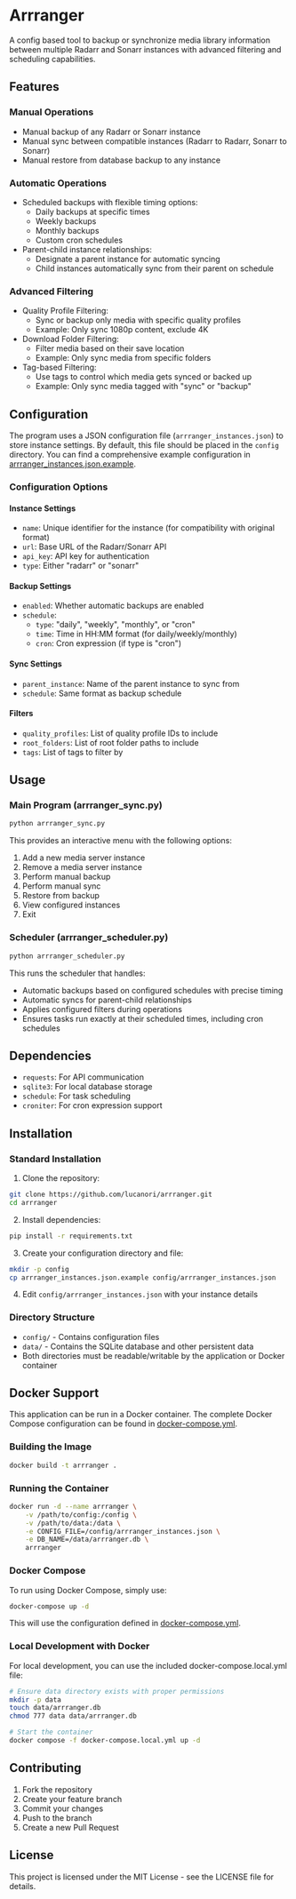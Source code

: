 # Arrranger

A config based tool to backup or synchronize media library information between multiple Radarr and Sonarr instances with advanced filtering and scheduling capabilities.

## Features

### Manual Operations
- Manual backup of any Radarr or Sonarr instance
- Manual sync between compatible instances (Radarr to Radarr, Sonarr to Sonarr)
- Manual restore from database backup to any instance

### Automatic Operations
- Scheduled backups with flexible timing options:
  - Daily backups at specific times
  - Weekly backups
  - Monthly backups
  - Custom cron schedules
- Parent-child instance relationships:
  - Designate a parent instance for automatic syncing
  - Child instances automatically sync from their parent on schedule

### Advanced Filtering
- Quality Profile Filtering:
  - Sync or backup only media with specific quality profiles
  - Example: Only sync 1080p content, exclude 4K
- Download Folder Filtering:
  - Filter media based on their save location
  - Example: Only sync media from specific folders
- Tag-based Filtering:
  - Use tags to control which media gets synced or backed up
  - Example: Only sync media tagged with "sync" or "backup"

## Configuration

The program uses a JSON configuration file (`arrranger_instances.json`) to store instance settings. By default, this file should be placed in the `config` directory. You can find a comprehensive example configuration in [arrranger_instances.json.example](arrranger_instances.json.example).

### Configuration Options

#### Instance Settings
- `name`: Unique identifier for the instance (for compatibility with original format)
- `url`: Base URL of the Radarr/Sonarr API
- `api_key`: API key for authentication
- `type`: Either "radarr" or "sonarr"

#### Backup Settings
- `enabled`: Whether automatic backups are enabled
- `schedule`:
  - `type`: "daily", "weekly", "monthly", or "cron"
  - `time`: Time in HH:MM format (for daily/weekly/monthly)
  - `cron`: Cron expression (if type is "cron")

#### Sync Settings
- `parent_instance`: Name of the parent instance to sync from
- `schedule`: Same format as backup schedule

#### Filters
- `quality_profiles`: List of quality profile IDs to include
- `root_folders`: List of root folder paths to include
- `tags`: List of tags to filter by

## Usage

### Main Program (arrranger_sync.py)

```bash
python arrranger_sync.py
```

This provides an interactive menu with the following options:
1. Add a new media server instance
2. Remove a media server instance
3. Perform manual backup
4. Perform manual sync
5. Restore from backup
6. View configured instances
7. Exit

### Scheduler (arrranger_scheduler.py)

```bash
python arrranger_scheduler.py
```

This runs the scheduler that handles:
- Automatic backups based on configured schedules with precise timing
- Automatic syncs for parent-child relationships
- Applies configured filters during operations
- Ensures tasks run exactly at their scheduled times, including cron schedules

## Dependencies
- `requests`: For API communication
- `sqlite3`: For local database storage
- `schedule`: For task scheduling
- `croniter`: For cron expression support

## Installation

### Standard Installation

1. Clone the repository:
```bash
git clone https://github.com/lucanori/arrranger.git
cd arrranger
```

2. Install dependencies:
```bash
pip install -r requirements.txt
```

3. Create your configuration directory and file:
```bash
mkdir -p config
cp arrranger_instances.json.example config/arrranger_instances.json
```

4. Edit `config/arrranger_instances.json` with your instance details

### Directory Structure

- `config/` - Contains configuration files
- `data/` - Contains the SQLite database and other persistent data
- Both directories must be readable/writable by the application or Docker container

## Docker Support

This application can be run in a Docker container. The complete Docker Compose configuration can be found in [docker-compose.yml](docker-compose.yml).

### Building the Image

```bash
docker build -t arrranger .
```

### Running the Container

```bash
docker run -d --name arrranger \
    -v /path/to/config:/config \
    -v /path/to/data:/data \
    -e CONFIG_FILE=/config/arrranger_instances.json \
    -e DB_NAME=/data/arrranger.db \
    arrranger
```

### Docker Compose

To run using Docker Compose, simply use:

```bash
docker-compose up -d
```

This will use the configuration defined in [docker-compose.yml](docker-compose.yml).

### Local Development with Docker

For local development, you can use the included docker-compose.local.yml file:

```bash
# Ensure data directory exists with proper permissions
mkdir -p data
touch data/arrranger.db
chmod 777 data data/arrranger.db

# Start the container
docker compose -f docker-compose.local.yml up -d
```

## Contributing

1. Fork the repository
2. Create your feature branch
3. Commit your changes
4. Push to the branch
5. Create a new Pull Request

## License

This project is licensed under the MIT License - see the LICENSE file for details.
